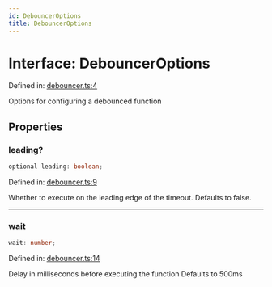 ```yaml
---
id: DebouncerOptions
title: DebouncerOptions
---
```


<!-- DO NOT EDIT: this page is autogenerated from the type comments -->

# Interface: DebouncerOptions

Defined in: [debouncer.ts:4](https://github.com/TanStack/bouncer/blob/main/packages/pacer/src/debouncer.ts#L4)

Options for configuring a debounced function

## Properties

### leading?

```ts
optional leading: boolean;
```

Defined in: [debouncer.ts:9](https://github.com/TanStack/bouncer/blob/main/packages/pacer/src/debouncer.ts#L9)

Whether to execute on the leading edge of the timeout.
Defaults to false.

***

### wait

```ts
wait: number;
```

Defined in: [debouncer.ts:14](https://github.com/TanStack/bouncer/blob/main/packages/pacer/src/debouncer.ts#L14)

Delay in milliseconds before executing the function
Defaults to 500ms
